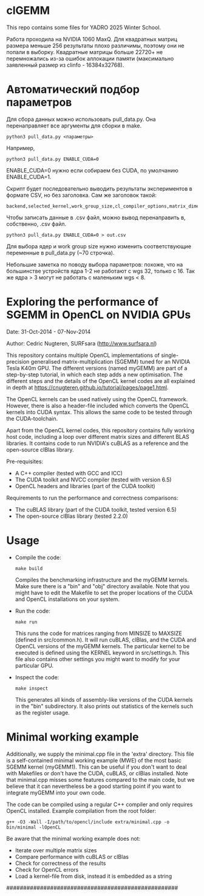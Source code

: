 clGEMM
=============

This repo contains some files for YADRO 2025 Winter School.

Работа проходила на NVIDIA 1060 MaxQ. Для квадратных матриц размера меньше 256 результаты плохо различимы, поэтому они не попали в выборку. Квадратные матрицы больше 22720+ не перемножались из-за ошибок аллокации памяти (максимально заявленный размер из clinfo - 16384х32768). 

Автоматический подбор параметров
=====

Для сбора данных можно использовать pull_data.py. Она перенаправляет все аргументы для сборки в make.

	python3 pull_data.py <параметры>

Например,

	python3 pull_data.py ENABLE_CUDA=0


ENABLE_CUDA=0 нужно если собираем без CUDA, по умолчанию ENABLE_CUDA=1.

Скрипт будет последовательно выводить результаты экспериментов в формате CSV, но без заголовка. Сам же заголовок такой:

	backend,selected_kernel,work_group_size,cl_compiler_options,matrix_dimensions,elapsed_s


Чтобы записать данные в .csv файл, можно вывод перенаправить в, собственно, .csv файл.

	python3 pull_data.py ENABLE_CUDA=0 > out.csv


Для выбора ядер и work group size нужно изменить соответствующие переменные в pull_data.py (~70 строчка).

Небольшие заметка по поводу выбора параметров: похоже, что на большинстве устройств ядра 1-2 не работают с wgs 32, только с 16. Так же ядра > 3 могут не работать с маленьким wgs < 8.



Exploring the performance of SGEMM in OpenCL on NVIDIA GPUs
=============

Date: 31-Oct-2014 - 07-Nov-2014

Author: Cedric Nugteren, SURFsara (http://www.surfsara.nl)

This repository contains multiple OpenCL implementations of single-precision generalised matrix-multiplication (SGEMM) tuned for an NVIDIA Tesla K40m GPU. The different versions (named myGEMM) are part of a step-by-step tutorial, in which each step adds a new optimisation. The different steps and the details of the OpenCL kernel codes are all explained in depth at https://cnugteren.github.io/tutorial/pages/page1.html.

The OpenCL kernels can be used natively using the OpenCL framework. However, there is also a header-file included which converts the OpenCL kernels into CUDA syntax. This allows the same code to be tested through the CUDA-toolchain.

Apart from the OpenCL kernel codes, this repository contains fully working host code, including a loop over different matrix sizes and different BLAS libraries. It contains code to run NVIDIA's cuBLAS as a reference and the open-source clBlas library.

Pre-requisites:
* A C++ compiler (tested with GCC and ICC)
* The CUDA toolkit and NVCC compiler (tested with version 6.5)
* OpenCL headers and libraries (part of the CUDA toolkit)

Requirements to run the performance and correctness comparisons:
* The cuBLAS library (part of the CUDA toolkit, tested version 6.5)
* The open-source clBlas library (tested 2.2.0)

Usage
=============

*	Compile the code:

		make build

	Compiles the benchmarking infrastructure and the myGEMM kernels. Make sure there is a "bin" and "obj" directory available. Note that you might have to edit the Makefile to set the proper locations of the CUDA and OpenCL installations on your system.

*	Run the code:

		make run

	This runs the code for matrices ranging from MINSIZE to MAXSIZE (defined in src/common.h). It will run cuBLAS, clBlas, and the CUDA and OpenCL versions of the myGEMM kernels. The particular kernel to be executed is defined using the KERNEL keyword in src/settings.h. This file also contains other settings you might want to modify for your particular GPU.

*	Inspect the code:

		make inspect

	This generates all kinds of assembly-like versions of the CUDA kernels in the "bin" subdirectory. It also prints out statistics of the kernels such as the register usage.

Minimal working example
=============

Additionally, we supply the minimal.cpp file in the 'extra' directory. This file is a self-contained minimal working example (MWE) of the most basic SGEMM kernel (myGEMM1). This can be useful if you don't want to deal with Makefiles or don't have the CUDA, cuBLAS, or clBlas installed. Note that minimal.cpp misses some features compared to the main code, but we believe that it can nevertheless be a good starting point if you want to integrate myGEMM into your own code.

The code can be compiled using a regular C++ compiler and only requires OpenCL installed. Example compilation from the root folder:

	g++ -O3 -Wall -I/path/to/opencl/include extra/minimal.cpp -o bin/minimal -lOpenCL

Be aware that the minimal working example does not:
*	Iterate over multiple matrix sizes
*	Compare performance with cuBLAS or clBlas
*	Check for correctness of the results
*	Check for OpenCL errors
*	Load a kernel-file from disk, instead it is embedded as a string

###################################################
